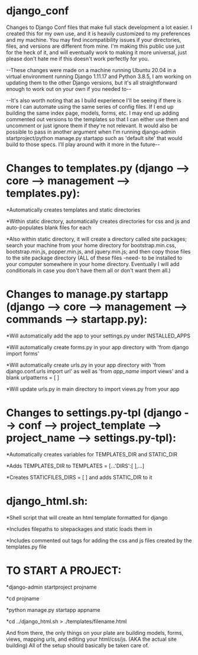 # django_conf
Changes to Django Conf files that make full stack development a lot easier. I created this for my own use, and it is heavily customized to my preferences and my machine. You may find incompatibility issues if your directories, files, and versions are different from mine. I'm making this public use just for the heck of it, and will eventually work to making it more universal, just please don't hate me if this doesn't work perfectly for you.

--These changes were made on a machine running Ubuntu 20.04 in a virtual environment running Django 1.11.17 and Python 3.8.5, I am working on updating them to the other Django versions, but it's all straightforward enough to work out on your own if you needed to--

--It's also worth noting that as I build experience I'll be seeing if there is more I can automate using the same series of config files. If I end up building the same index page, models, forms, etc. I may end up adding commented out versions to the templates so that I can either use them and uncomment or just ignore them if they're not relevant. It would also be possible to pass in another argument when I'm running django-admin startproject/python manage.py startapp such as 'default site' that would build to those specs. I'll play around with it more in the future--

# Changes to templates.py (django --> core --> management --> templates.py):

*Automatically creates templates and static directories

*Within static directory, automatically creates directories for css and js and auto-populates blank files for each

*Also within static directory, it will create a directory called site packages; search your machine from your home directory for bootstrap.min.css, bootstrap.min.js, popper.min.js, and jquery.min.js; and then copy those files to the site package directory (ALL of these files -need- to be installed to your computer somewhere in your home directory. Eventually I will add conditionals in case you don't have them all or don't want them all.)

# Changes to manage.py startapp (django --> core --> management --> commands --> startapp.py):

*Will automatically add the app to your settings.py under INSTALLED_APPS

*Will automatically create forms.py in your app directory with 'from django import forms'

*Will automatically create urls.py in your app directory with 'from django.conf.urls import url' as well as 'from *app_name* import views' and a blank urlpatterns = [ ]

*Will update urls.py in main directory to import views.py from your app

# Changes to settings.py-tpl (django --> conf --> project_template --> project_name --> settings.py-tpl):

*Automatically creates variables for TEMPLATES_DIR and STATIC_DIR

*Adds TEMPLATES_DIR to TEMPLATES = [...'DIRS':[ ],...]

*Creates STATICFILES_DIRS = [ ] and adds STATIC_DIR to it

# django_html.sh:

*Shell script that will create an html template formatted for django

*Includes filepaths to sitepackages and static loads them in

*Includes commented out tags for adding the css and js files created by the templates.py file

# TO START A PROJECT:

*django-admin startproject projname

*cd projname

*python manage.py startapp appname

*cd ../django_html.sh > ./templates/filename.html

And from there, the only things on your plate are building models, forms, views, mapping urls, and editing your html/css/js. (AKA the actual site building)
All of the setup should basically be taken care of.
